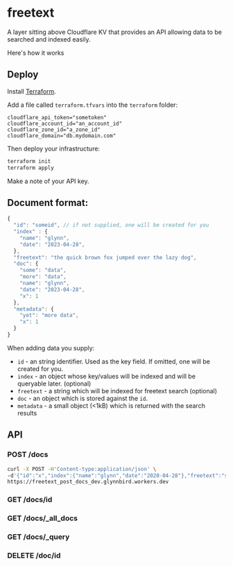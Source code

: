 # freetext

A layer sitting above Cloudflare KV that provides an API allowing data to be searched and indexed easily.

Here's how it works

## Deploy

Install [Terraform](https://www.terraform.io/).

Add a file called `terraform.tfvars` into the `terraform` folder:

```
cloudflare_api_token="sometoken"
cloudflare_account_id="an_account_id"
cloudflare_zone_id="a_zone_id"
cloudflare_domain="db.mydomain.com"
```

Then deploy your infrastructure:

```sh
terraform init
terraform apply
```

Make a note of your API key.

## Document format:

```js
{
  "id": "someid", // if not supplied, one will be created for you
  "index" : {
    "name": "glynn",
    "date": "2023-04-28",
  },
  "freetext": "the quick brown fox jumped over the lazy dog",
  "doc": {
    "some": "data",
    "more": "data",
    "name": "glynn",
    "date": "2023-04-28",
    "x": 1
  },
  "metadata": {
    "yet": "more data",
    "x": 1
  }
}
```

When adding data you supply:

- `id` - an string identifier. Used as the key field. If omitted, one will be created for you.
- `index` - an object whose key/values will be indexed and will be queryable later. (optional)
- `freetext` - a string which will be indexed for freetext search (optional)
- `doc` - an object which is stored against the `id`.
- `metadata` - a small object (<1kB) which is returned with the search results

## API

### POST /docs

```sh
curl -X POST -H'Content-type:application/json' \
-d'{"id":"x","index":{"name":"glynn","date":"2020-04-28"},"freetext":"sausages fox donkey","doc":{"y":1,"name":"glynn"},"metadata":{"z":2,"name":"glynn"}}' \
https://freetext_post_docs_dev.glynnbird.workers.dev
```

### GET /docs/id

### GET /docs/_all_docs

### GET /docs/_query

### DELETE /doc/id
